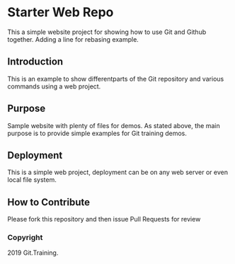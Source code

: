 # Starter Web Repo

This a simple website project for showing how to use Git and 
Github together. Adding a line for rebasing example. 

## Introduction

This is an example to show differentparts of the Git repository and various commands using a web project.

## Purpose

Sample website with plenty of files for demos.
As stated above, the main purpose is to provide simple examples for Git training demos.

## Deployment

This is a simple web project, deployment can be on any web server or even local file system. 

## How to Contribute

Please fork this repository and then issue Pull Requests for review

### Copyright
2019 Git.Training.